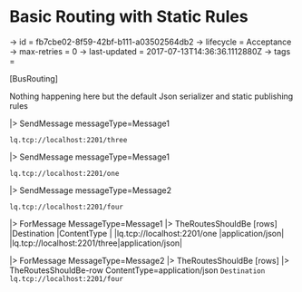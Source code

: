 # Basic Routing with Static Rules

-> id = fb7cbe02-8f59-42bf-b111-a03502564db2
-> lifecycle = Acceptance
-> max-retries = 0
-> last-updated = 2017-07-13T14:36:36.1112880Z
-> tags = 

[BusRouting]

Nothing happening here but the default Json serializer and static publishing rules

|> SendMessage messageType=Message1
``` channel
lq.tcp://localhost:2201/three
```

|> SendMessage messageType=Message1
``` channel
lq.tcp://localhost:2201/one
```

|> SendMessage messageType=Message2
``` channel
lq.tcp://localhost:2201/four
```

|> ForMessage MessageType=Message1
|> TheRoutesShouldBe
    [rows]
    |Destination                  |ContentType     |
    |lq.tcp://localhost:2201/one  |application/json|
    |lq.tcp://localhost:2201/three|application/json|

|> ForMessage MessageType=Message2
|> TheRoutesShouldBe
    [rows]
    |> TheRoutesShouldBe-row ContentType=application/json
    ``` Destination
    lq.tcp://localhost:2201/four
    ```


~~~
